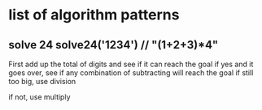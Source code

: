 # list of algorithm patterns

## solve 24 solve24('1234') // "(1+2+3)\*4"

First add up the total of digits and see if it can reach the goal
if yes and it goes over, see if any combination of subtracting will reach the goal
if still too big, use division

if not, use multiply
